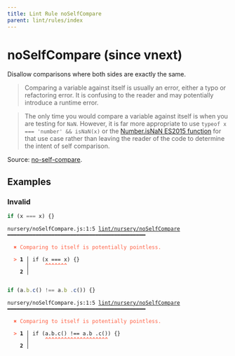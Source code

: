 ```yaml
---
title: Lint Rule noSelfCompare
parent: lint/rules/index
---
```


# noSelfCompare (since vnext)

Disallow comparisons where both sides are exactly the same.

>Comparing a variable against itself is usually an error, either a typo or refactoring error. It is confusing to the reader and may potentially introduce a runtime error.


>The only time you would compare a variable against itself is when you are testing for `NaN`. However, it is far more appropriate to use `typeof x === 'number' && isNaN(x)` or the [Number.isNaN ES2015 function](https://developer.mozilla.org/en-US/docs/Web/JavaScript/Reference/Global_Objects/Number/isNaN) for that use case rather than leaving the reader of the code to determine the intent of self comparison.


Source: [no-self-compare](https://eslint.org/docs/latest/rules/no-self-compare).

## Examples

### Invalid

```jsx
if (x === x) {}
```

<pre class="language-text"><code class="language-text">nursery/noSelfCompare.js:1:5 <a href="https://docs.rome.tools/lint/rules/noSelfCompare">lint/nursery/noSelfCompare</a> ━━━━━━━━━━━━━━━━━━━━━━━━━━━━━━━━━━━━━━━━━━━━

<strong><span style="color: Tomato;">  </span></strong><strong><span style="color: Tomato;">✖</span></strong> <span style="color: Tomato;">Comparing to itself is potentially pointless.</span>
  
<strong><span style="color: Tomato;">  </span></strong><strong><span style="color: Tomato;">&gt;</span></strong> <strong>1 │ </strong>if (x === x) {}
   <strong>   │ </strong>    <strong><span style="color: Tomato;">^</span></strong><strong><span style="color: Tomato;">^</span></strong><strong><span style="color: Tomato;">^</span></strong><strong><span style="color: Tomato;">^</span></strong><strong><span style="color: Tomato;">^</span></strong><strong><span style="color: Tomato;">^</span></strong><strong><span style="color: Tomato;">^</span></strong>
    <strong>2 │ </strong>
  
</code></pre>

```jsx
if (a.b.c() !== a.b .c()) {}
```

<pre class="language-text"><code class="language-text">nursery/noSelfCompare.js:1:5 <a href="https://docs.rome.tools/lint/rules/noSelfCompare">lint/nursery/noSelfCompare</a> ━━━━━━━━━━━━━━━━━━━━━━━━━━━━━━━━━━━━━━━━━━━━

<strong><span style="color: Tomato;">  </span></strong><strong><span style="color: Tomato;">✖</span></strong> <span style="color: Tomato;">Comparing to itself is potentially pointless.</span>
  
<strong><span style="color: Tomato;">  </span></strong><strong><span style="color: Tomato;">&gt;</span></strong> <strong>1 │ </strong>if (a.b.c() !== a.b .c()) {}
   <strong>   │ </strong>    <strong><span style="color: Tomato;">^</span></strong><strong><span style="color: Tomato;">^</span></strong><strong><span style="color: Tomato;">^</span></strong><strong><span style="color: Tomato;">^</span></strong><strong><span style="color: Tomato;">^</span></strong><strong><span style="color: Tomato;">^</span></strong><strong><span style="color: Tomato;">^</span></strong><strong><span style="color: Tomato;">^</span></strong><strong><span style="color: Tomato;">^</span></strong><strong><span style="color: Tomato;">^</span></strong><strong><span style="color: Tomato;">^</span></strong><strong><span style="color: Tomato;">^</span></strong><strong><span style="color: Tomato;">^</span></strong><strong><span style="color: Tomato;">^</span></strong><strong><span style="color: Tomato;">^</span></strong><strong><span style="color: Tomato;">^</span></strong><strong><span style="color: Tomato;">^</span></strong><strong><span style="color: Tomato;">^</span></strong><strong><span style="color: Tomato;">^</span></strong><strong><span style="color: Tomato;">^</span></strong>
    <strong>2 │ </strong>
  
</code></pre>

